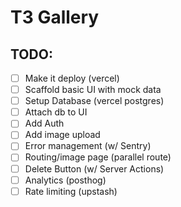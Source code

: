 # T3 Gallery

## TODO:

- [ ] Make it deploy (vercel)
- [ ] Scaffold basic UI with mock data
- [ ] Setup Database (vercel postgres)
- [ ] Attach db to UI
- [ ] Add Auth
- [ ] Add image upload
- [ ] Error management (w/ Sentry)
- [ ] Routing/image page (parallel route)
- [ ] Delete Button (w/ Server Actions)
- [ ] Analytics (posthog)
- [ ] Rate limiting (upstash)
